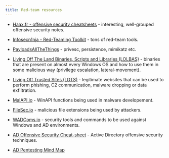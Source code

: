 ```yaml
---
title: Red-team resources
---
```


* [Haax.fr - offensive security cheatsheets](https://cheatsheet.haax.fr/windows-systems/) - interesting, well-grouped offensive security notes.

* [Infosecn1nja - Red-Teaming Toolkit](https://github.com/infosecn1nja/Red-Teaming-Toolkit) - tons of red-team tools.

* [PayloadsAllTheThings](https://github.com/swisskyrepo/PayloadsAllTheThings/blob/master/Methodology%20and%20Resources/Windows%20-%20Privilege%20Escalation.md) - privesc, persistence, mimikatz etc.

* [Living Off The Land Binaries, Scripts and Libraries (LOLBAS)](https://lolbas-project.github.io/#) - binaries that are present on almost every Windows OS and how to use them in some malicious way (privilege escalation, lateral-movement).

* [Living Off Trusted Sites (LOTS)](https://lots-project.com/) - legitimate websites that can be used to perform phishing, C2 communication, malware dropping or data exfiltration.

* [MalAPI.io](https://malapi.io/) - WinAPI functions being used in malware developement.

* [FileSec.io](https://filesec.io/) - malicious file extensions being used by attackers.

* [WADComs.io](https://wadcoms.github.io/) - security tools and commands to be used against Windows and AD environments.

* [AD Offensive Security Cheat-sheet](https://github.com/S1ckB0y1337/Active-Directory-Exploitation-Cheat-Sheet) - Active Directory offensive security techniques.

* [AD Pentesting Mind Map](https://github.com/esidate/pentesting-active-directory)
